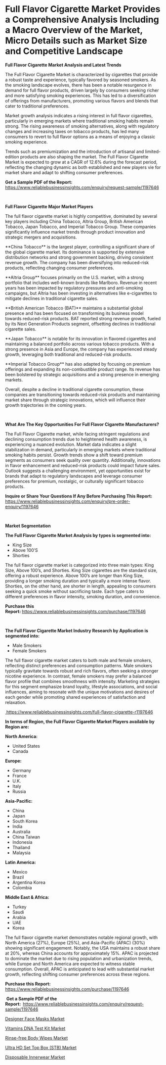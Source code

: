 <p><h1>Full Flavor Cigarette Market Provides a Comprehensive Analysis Including a Macro Overview of the Market, Micro Details such as Market Size and Competitive Landscape</h1></p><p><strong>Full Flavor Cigarette Market Analysis and Latest Trends</strong></p>
<p><p>The Full Flavor Cigarette Market is characterized by cigarettes that provide a robust taste and experience, typically favored by seasoned smokers. As the smoking landscape evolves, there has been a notable resurgence in demand for full flavor products, driven largely by consumers seeking richer and more satisfying smoking experiences. This has led to a diversification of offerings from manufacturers, promoting various flavors and blends that cater to traditional preferences.</p><p>Market growth analysis indicates a rising interest in full flavor cigarettes, particularly in emerging markets where traditional smoking habits remain strong. The rising awareness of smoking alternatives, along with regulatory changes and increasing taxes on tobacco products, has led many consumers to revert to full flavor options as a means of enjoying a classic smoking experience. </p><p>Trends such as premiumization and the introduction of artisanal and limited-edition products are also shaping the market. The Full Flavor Cigarette Market is expected to grow at a CAGR of 12.6% during the forecast period, reflecting the changing dynamic as both established and new players vie for market share and adapt to shifting consumer preferences.</p></p>
<p><strong>Get a Sample PDF of the Report:&nbsp;</strong> <a href="https://www.reliablebusinessinsights.com/enquiry/request-sample/1197646?utm_campaign=118&utm_medium=2&utm_source=Github&utm_content=ia&utm_term=05042025&utm_id=full-flavor-cigarette">https://www.reliablebusinessinsights.com/enquiry/request-sample/1197646</a></p>
<p>&nbsp;</p>
<p><strong>Full Flavor Cigarette Major Market Players</strong></p>
<p><p>The full flavor cigarette market is highly competitive, dominated by several key players including China Tobacco, Altria Group, British American Tobacco, Japan Tobacco, and Imperial Tobacco Group. These companies significantly influence market trends through product innovation and strategic mergers and acquisitions.</p><p>**China Tobacco** is the largest player, controlling a significant share of the global cigarette market. Its dominance is supported by extensive distribution networks and strong government backing, driving consistent revenue growth. The company has been diversifying into reduced-risk products, reflecting changing consumer preferences.</p><p>**Altria Group** focuses primarily on the U.S. market, with a strong portfolio that includes well-known brands like Marlboro. Revenue in recent years has been impacted by regulatory pressures and anti-smoking campaigns, but Altria has been investing in alternatives like e-cigarettes to mitigate declines in traditional cigarette sales. </p><p>**British American Tobacco (BAT)** maintains a substantial global presence and has been focused on transforming its business model towards reduced-risk products. BAT reported strong revenue growth, fueled by its Next Generation Products segment, offsetting declines in traditional cigarette sales.</p><p>**Japan Tobacco** is notable for its innovation in flavored cigarettes and maintaining a balanced portfolio across various tobacco products. With a strong presence in Asia and Europe, the company has experienced steady growth, leveraging both traditional and reduced-risk products.</p><p>**Imperial Tobacco Group** has also adapted by focusing on premium offerings and expanding its non-combustible product range. Its revenue has been bolstered by strategic acquisitions and a strong presence in emerging markets.</p><p>Overall, despite a decline in traditional cigarette consumption, these companies are transitioning towards reduced-risk products and maintaining market share through strategic innovations, which will influence their growth trajectories in the coming years.</p></p>
<p>&nbsp;</p>
<p><strong>What Are The Key Opportunities For Full Flavor Cigarette Manufacturers?</strong></p>
<p><p>The Full Flavor Cigarette market, while facing stringent regulations and declining consumption trends due to heightened health awareness, is experiencing a nuanced evolution. Market data indicates a slight stabilization in demand, particularly in emerging markets where traditional smoking habits persist. Growth trends show a shift toward premium segments as consumers seek quality over quantity. Additionally, innovations in flavor enhancement and reduced-risk products could impact future sales. Outlook suggests a challenging environment, yet opportunities exist for brands that adapt to regulatory landscapes and leverage consumer preferences for premium, nostalgic, or culturally significant tobacco products.</p></p>
<p><strong>Inquire or Share Your Questions If Any Before Purchasing This Report:</strong> <a href="https://www.reliablebusinessinsights.com/enquiry/pre-order-enquiry/1197646?utm_campaign=118&utm_medium=2&utm_source=Github&utm_content=ia&utm_term=05042025&utm_id=full-flavor-cigarette">https://www.reliablebusinessinsights.com/enquiry/pre-order-enquiry/1197646</a></p>
<p>&nbsp;</p>
<p><strong>Market Segmentation</strong></p>
<p><strong>The Full Flavor Cigarette Market Analysis by types is segmented into:</strong></p>
<p><ul><li>King Size</li><li>Above 100’S</li><li>Shorties</li></ul></p>
<p><p>The full flavor cigarette market is categorized into three main types: King Size, Above 100’s, and Shorties. King Size cigarettes are the standard size, offering a robust experience. Above 100’s are longer than King Size, providing a longer smoking duration and typically a more intense flavor. Shorties, on the other hand, are shorter in length, appealing to consumers seeking a quick smoke without sacrificing taste. Each type caters to different preferences in flavor intensity, smoking duration, and convenience.</p></p>
<p><strong>Purchase this Report:&nbsp;</strong><a href="https://www.reliablebusinessinsights.com/purchase/1197646?utm_campaign=118&utm_medium=2&utm_source=Github&utm_content=ia&utm_term=05042025&utm_id=full-flavor-cigarette">https://www.reliablebusinessinsights.com/purchase/1197646</a></p>
<p>&nbsp;</p>
<p><strong>The Full Flavor Cigarette Market Industry Research by Application is segmented into:</strong></p>
<p><ul><li>Male Smokers</li><li>Female Smokers</li></ul></p>
<p><p>The full flavor cigarette market caters to both male and female smokers, reflecting distinct preferences and consumption patterns. Male smokers typically gravitate towards robust and rich flavors, often seeking a stronger nicotine experience. In contrast, female smokers may prefer a balanced flavor profile that combines smoothness with intensity. Marketing strategies for this segment emphasize brand loyalty, lifestyle associations, and social influences, aiming to resonate with the unique motivations and desires of each gender while promoting shared experiences of satisfaction and relaxation.</p></p>
<p><a href="https://www.reliablebusinessinsights.com/full-flavor-cigarette-r1197646?utm_campaign=118&utm_medium=2&utm_source=Github&utm_content=ia&utm_term=05042025&utm_id=full-flavor-cigarette">&nbsp;https://www.reliablebusinessinsights.com/full-flavor-cigarette-r1197646</a></p>
<p><strong>In terms of Region, the Full Flavor Cigarette Market Players available by Region are:</strong></p>
<p>
    <p> <strong> North America: </strong>
        <ul>
            <li>United States</li>
            <li>Canada</li>
        </ul>
        </p> 
    <p> <strong> Europe: </strong>
        <ul>
            <li>Germany</li>
            <li>France</li>
            <li>U.K.</li>
            <li>Italy</li>
            <li>Russia</li>
        </ul>
        </p> 
    <p> <strong> Asia-Pacific: </strong>
        <ul>
            <li>China</li>
            <li>Japan</li>
            <li>South Korea</li>
            <li>India</li>
            <li>Australia</li>
            <li>China Taiwan</li>
            <li>Indonesia</li>
            <li>Thailand</li>
            <li>Malaysia</li>
        </ul>
        </p> 
    <p> <strong> Latin America: </strong>
        <ul>
            <li>Mexico</li>
            <li>Brazil</li>
            <li>Argentina Korea</li>
            <li>Colombia</li>
        </ul>
        </p> 
    <p> <strong> Middle East & Africa: </strong>
        <ul>
            <li>Turkey</li>
            <li>Saudi</li>
            <li>Arabia</li>
            <li>UAE</li>
            <li>Korea</li>
        </ul>
    </p>
    </p>
<p><p>The full flavor cigarette market demonstrates notable regional growth, with North America (27%), Europe (25%), and Asia-Pacific (APAC) (30%) showing significant engagement. Notably, the USA maintains a robust share at 20%, whereas China accounts for approximately 15%. APAC is projected to dominate the market due to rising population and urbanization trends, while Europe and North America are expected to witness stable consumption. Overall, APAC is anticipated to lead with substantial market growth, reflecting shifting consumer preferences across these regions.</p></p>
<p><strong>Purchase this Report: </strong><a href="https://www.reliablebusinessinsights.com/purchase/1197646?utm_campaign=118&utm_medium=2&utm_source=Github&utm_content=ia&utm_term=05042025&utm_id=full-flavor-cigarette">https://www.reliablebusinessinsights.com/purchase/1197646</a></p>
<p>&nbsp;<strong>Get a Sample PDF of the Report:&nbsp;&nbsp;</strong><a href="https://www.reliablebusinessinsights.com/enquiry/request-sample/1197646?utm_campaign=118&utm_medium=2&utm_source=Github&utm_content=ia&utm_term=05042025&utm_id=full-flavor-cigarette">https://www.reliablebusinessinsights.com/enquiry/request-sample/1197646</a></p>
<p><strong></strong></p>
<p><p><a href="https://github.com/keohannchavo/Market-Research-Report-List-1/blob/main/designer-face-masks-market.md?utm_campaign=118&utm_medium=2&utm_source=Github&utm_content=ia&utm_term=05042025&utm_id=full-flavor-cigarette">Designer Face Masks Market</a></p><p><a href="https://github.com/taveyasenay/Market-Research-Report-List-1/blob/main/vitamins-dna-test-kit-market.md?utm_campaign=118&utm_medium=2&utm_source=Github&utm_content=ia&utm_term=05042025&utm_id=full-flavor-cigarette">Vitamins DNA Test Kit Market</a></p><p><a href="https://github.com/ssaradulai/Market-Research-Report-List-1/blob/main/rinse-free-body-wipes-market.md?utm_campaign=118&utm_medium=2&utm_source=Github&utm_content=ia&utm_term=05042025&utm_id=full-flavor-cigarette">Rinse-free Body Wipes Market</a></p><p><a href="https://github.com/janotjuljo/Market-Research-Report-List-1/blob/main/ultra-hd-set-top-box-stb-market.md?utm_campaign=118&utm_medium=2&utm_source=Github&utm_content=ia&utm_term=05042025&utm_id=full-flavor-cigarette">Ultra HD Set Top Box (STB) Market</a></p><p><a href="https://github.com/dukerghostki/Market-Research-Report-List-1/blob/main/disposable-innerwear-market.md?utm_campaign=118&utm_medium=2&utm_source=Github&utm_content=ia&utm_term=05042025&utm_id=full-flavor-cigarette">Disposable Innerwear Market</a></p></p>